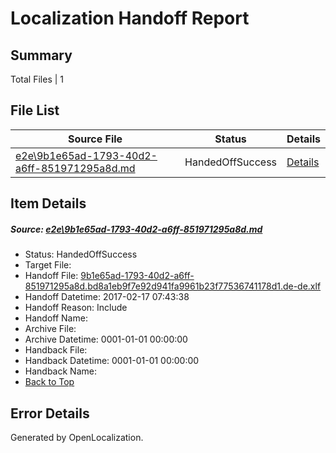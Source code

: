 # <a name='report-top'></a> Localization Handoff Report

## Summary
 Total Files | 1

## File List
 Source File | Status | Details 
 ----------- | ------ | ------- 
 [e2e\9b1e65ad-1793-40d2-a6ff-851971295a8d.md](https://github.com/OpenLocalizationTestOrg/ol-test0/blob/c7d1f26ccf79cdb86a4cc8cc7a610f5af9dee0e9/e2e/9b1e65ad-1793-40d2-a6ff-851971295a8d.md) | HandedOffSuccess | [Details](#b4c506d9e228edd91e5fbf6d77cc3378823280cd3)

## Item Details
##### <a name='b4c506d9e228edd91e5fbf6d77cc3378823280cd3'></a> Source: [e2e\9b1e65ad-1793-40d2-a6ff-851971295a8d.md](https://github.com/OpenLocalizationTestOrg/ol-test0/blob/c7d1f26ccf79cdb86a4cc8cc7a610f5af9dee0e9/e2e/9b1e65ad-1793-40d2-a6ff-851971295a8d.md)
* Status: HandedOffSuccess
* Target File: 
* Handoff File: [9b1e65ad-1793-40d2-a6ff-851971295a8d.bd8a1eb9f7e92d941fa9961b23f77536741178d1.de-de.xlf](https://github.com/OpenLocalizationTestOrg/ol-test0-handoff/blob/92ad18a61030843269f2db3e4c4772b68fcee145/ol-handoff/OpenLocalizationTestOrg/ol-test0-dede/xinjiang/ht/9b1e65ad-1793-40d2-a6ff-851971295a8d.bd8a1eb9f7e92d941fa9961b23f77536741178d1.de-de.xlf)
* Handoff Datetime: 2017-02-17 07:43:38
* Handoff Reason: Include
* Handoff Name: 
* Archive File: 
* Archive Datetime: 0001-01-01 00:00:00
* Handback File: 
* Handback Datetime: 0001-01-01 00:00:00
* Handback Name: 
* [Back to Top](#report-top)


## Error Details

Generated by OpenLocalization.
